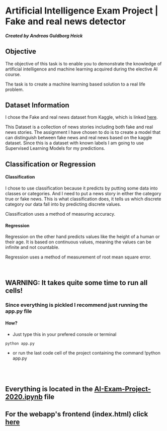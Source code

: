 # Artificial Intelligence Exam Project | Fake and real news detector
 
##### Created by Andreas Guldborg Heick

## Objective
The objective of this task is to enable you to demonstrate the knowledge of artificial intelligence and machine learning acquired during the elective AI course.

The task is to create a machine learning based solution to a real life problem.


## Dataset Information
I chose the Fake and real news dataset from Kaggle, which is linked [here](https://datsoftlyngby.github.io/soft2020spring/resources/32351e43-ExamTask.pdf).


This Dataset is a collection of news stories including both fake and real news stories.
The assignment I have chosen to do is to create a model that can distinguish between fake news and real news based on the kaggle dataset. Since this is a dataset with known labels I am going to use Supervised Learning Models for my predictions.

## Classification or Regression
#### Classification
I chose to use classification because it predicts by putting some data into classes or categories. And I need to put a news story in either the category true or fake news.
This is what classification does, it tells us which discrete category our data fall into by predicting discrete values.

Classification uses a method of measuring accuracy.

#### Regression
Regression on the other hand predicts values like the height of a human or their age.
It is based on continuous values, meaning the values can be infinite and not countable.

Regression uses a method of measurement of root mean square error.

<br>

## WARNING: It takes quite some time to run all cells! 
### Since everything is pickled I recommend just running the app.py file
#### How?
* Just type this in your prefered console or terminal
```
python app.py
```

* or run the last code cell of the project containing the command !python app.py
<br>

<br>

## Everything is located in the [AI-Exam-Project-2020.ipynb](AI-Exam-Project-2020.ipynb) file
## For the webapp's frontend (index.html) click [here](templates/index.html)